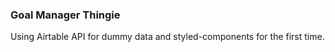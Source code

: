 ### Goal Manager Thingie

Using Airtable API for dummy data and styled-components for the first time.